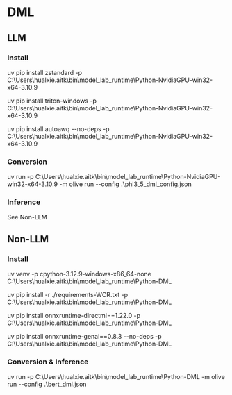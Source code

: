 # DML

## LLM

### Install

uv pip install zstandard  -p C:\Users\hualxie\.aitk\bin\model_lab_runtime\Python-NvidiaGPU-win32-x64-3.10.9

uv pip install triton-windows -p C:\Users\hualxie\.aitk\bin\model_lab_runtime\Python-NvidiaGPU-win32-x64-3.10.9 

uv pip install autoawq --no-deps -p C:\Users\hualxie\.aitk\bin\model_lab_runtime\Python-NvidiaGPU-win32-x64-3.10.9

### Conversion

uv run -p C:\Users\hualxie\.aitk\bin\model_lab_runtime\Python-NvidiaGPU-win32-x64-3.10.9 -m olive run --config .\phi3_5_dml_config.json

### Inference

See Non-LLM

## Non-LLM

### Install

uv venv -p cpython-3.12.9-windows-x86_64-none C:\Users\hualxie\.aitk\bin\model_lab_runtime\Python-DML

uv pip install -r ./requirements-WCR.txt -p C:\Users\hualxie\.aitk\bin\model_lab_runtime\Python-DML

uv pip install onnxruntime-directml==1.22.0 -p C:\Users\hualxie\.aitk\bin\model_lab_runtime\Python-DML

uv pip install onnxruntime-genai==0.8.3 --no-deps -p C:\Users\hualxie\.aitk\bin\model_lab_runtime\Python-DML

### Conversion & Inference

uv run -p C:\Users\hualxie\.aitk\bin\model_lab_runtime\Python-DML -m olive run --config .\bert_dml.json
